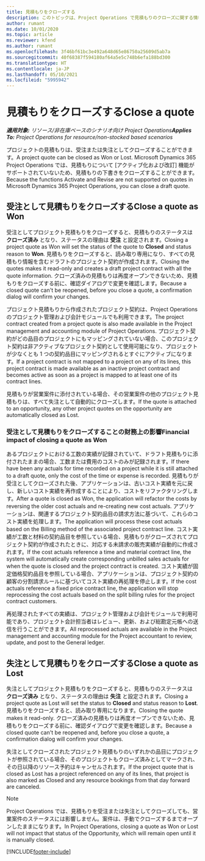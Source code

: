 ```yaml
---
title: 見積もりをクローズする
description: このトピックは、Project Operations で見積もりのクローズに関する情報を提供します。
author: rumant
ms.date: 10/01/2020
ms.topic: article
ms.reviewer: kfend
ms.author: rumant
ms.openlocfilehash: 3f46bf61bc3e492a648d65e86750a25609d5ab7a
ms.sourcegitcommit: 40f68387f594180af64a5e5c748b6efa188bd300
ms.translationtype: HT
ms.contentlocale: ja-JP
ms.lasthandoff: 05/10/2021
ms.locfileid: "5995942"
---
```

# <a name="close-a-quote"></a><span data-ttu-id="7d80d-103">見積もりをクローズする</span><span class="sxs-lookup"><span data-stu-id="7d80d-103">Close a quote</span></span>

<span data-ttu-id="7d80d-104">_**適用対象:** リソース/非在庫ベースのシナリオ向け Project Operations_</span><span class="sxs-lookup"><span data-stu-id="7d80d-104">_**Applies To:** Project Operations for resource/non-stocked based scenarios_</span></span>

<span data-ttu-id="7d80d-105">プロジェクトの見積もりは、受注または失注としてクローズすることができます。</span><span class="sxs-lookup"><span data-stu-id="7d80d-105">A project quote can be closed as Won or Lost.</span></span> <span data-ttu-id="7d80d-106">Microsoft Dynamics 365 Project Operations では、見積もりについて [アクティブ化および改訂] 機能がサポートされていないため、見積もりの下書きをクローズすることができます。</span><span class="sxs-lookup"><span data-stu-id="7d80d-106">Because the functions Activate and Revise are not supported on quotes in Microsoft Dynamics 365 Project Operations, you can close a draft quote.</span></span>

## <a name="close-a-quote-as-won"></a><span data-ttu-id="7d80d-107">受注として見積もりをクローズする</span><span class="sxs-lookup"><span data-stu-id="7d80d-107">Close a quote as Won</span></span>

<span data-ttu-id="7d80d-108">受注としてプロジェクト見積もりをクローズすると、見積もりのステータスは **クローズ済み** となり、ステータスの理由は **受注** と設定されます。</span><span class="sxs-lookup"><span data-stu-id="7d80d-108">Closing a project quote as Won will set the status of the quote to **Closed** and status reason to **Won**.</span></span> <span data-ttu-id="7d80d-109">見積もりをクローズすると、読み取り専用になり、すべての見積もり情報を含むドラフトのプロジェクト契約が作成されます。</span><span class="sxs-lookup"><span data-stu-id="7d80d-109">Closing the quotes makes it read-only and creates a draft project contract with all the quote information.</span></span> <span data-ttu-id="7d80d-110">クローズ済みの見積もりは再度オープンできないため、見積もりをクローズする前に、確認ダイアログで変更を確認します。</span><span class="sxs-lookup"><span data-stu-id="7d80d-110">Because a closed quote can't be reopened, before you close a quote, a confirmation dialog will confirm your changes.</span></span>

<span data-ttu-id="7d80d-111">プロジェクト見積もりから作成されたプロジェクト契約は、Project Operations のプロジェクト管理および会計モジュールでも利用できます。</span><span class="sxs-lookup"><span data-stu-id="7d80d-111">The project contract created from a project quote is also made available in the Project management and accounting module of Project Operations.</span></span> <span data-ttu-id="7d80d-112">プロジェクト契約がどの品目のプロジェクトにもマッピングされていない場合、このプロジェクト契約は非アクティブなプロジェクト契約として使用可能になり、プロジェクトが少なくとも 1 つの契約品目にマッピングされるとすぐにアクティブになります。</span><span class="sxs-lookup"><span data-stu-id="7d80d-112">If a project contract is not mapped to a project on any of its lines, this project contract is made available as an inactive project contract and becomes active as soon as a project is mapped to at least one of its contract lines.</span></span>

<span data-ttu-id="7d80d-113">見積もりが営業案件に添付されている場合、その営業案件の他のプロジェクト見積もりは、すべて失注として自動的にクローズします。</span><span class="sxs-lookup"><span data-stu-id="7d80d-113">If the quote is attached to an opportunity, any other project quotes on the opportunity are automatically closed as Lost.</span></span>

### <a name="financial-impact-of-closing-a-quote-as-won"></a><span data-ttu-id="7d80d-114">受注として見積もりをクローズすることの財務上の影響</span><span class="sxs-lookup"><span data-stu-id="7d80d-114">Financial impact of closing a quote as Won</span></span>

<span data-ttu-id="7d80d-115">あるプロジェクトにおける工数の実績が記録されていて、ドラフト見積もりに添付されたままの場合、工数または費用のコストのみが記録されます。</span><span class="sxs-lookup"><span data-stu-id="7d80d-115">If there have been any actuals for time recorded on a project while it is still attached to a draft quote, only the cost of the time or expense is recorded.</span></span> <span data-ttu-id="7d80d-116">見積もりが受注としてクローズされた後、アプリケーションは、古いコスト実績を元に戻し、新しいコスト実績を再作成することにより、コストをリファクタリングします。</span><span class="sxs-lookup"><span data-stu-id="7d80d-116">After a quote is closed as Won, the application will refactor the costs by reversing the older cost actuals and re-creating new cost actuals.</span></span> <span data-ttu-id="7d80d-117">アプリケーションは、関連するプロジェクト契約品目の請求方法に基づいて、これらのコスト実績を処理します。</span><span class="sxs-lookup"><span data-stu-id="7d80d-117">The application will process these cost actuals based on the Billing method of the associated project contract line.</span></span> <span data-ttu-id="7d80d-118">コスト実績が工数と材料の契約品目を参照している場合、見積もりがクローズされてプロジェクト契約が作成されたときに、対応する未請求の販売実績が自動的に作成されます。</span><span class="sxs-lookup"><span data-stu-id="7d80d-118">If the cost actuals reference a time and material contract line, the system will automatically create corresponding unbilled sales actuals for when the quote is closed and the project contract is created.</span></span> <span data-ttu-id="7d80d-119">コスト実績が固定価格契約品目を参照している場合、アプリケーションは、プロジェクト契約の顧客の分割請求ルールに基づいてコスト実績の再処理を停止します。</span><span class="sxs-lookup"><span data-stu-id="7d80d-119">If the cost actuals reference a fixed price contract line, the application will stop reprocessing the cost actuals based on the split billing rules for the project contract customers.</span></span>

<span data-ttu-id="7d80d-120">再処理されたすべての実績は、プロジェクト管理および会計モジュールで利用可能であり、プロジェクト会計担当者はレビュー、更新、および総勘定元帳への送信を行うことができます。</span><span class="sxs-lookup"><span data-stu-id="7d80d-120">All reprocessed actuals are available in the Project management and accounting module for the Project accountant to review, update, and post to the General ledger.</span></span> 

## <a name="close-a-quote-as-lost"></a><span data-ttu-id="7d80d-121">失注として見積もりをクローズする</span><span class="sxs-lookup"><span data-stu-id="7d80d-121">Close a quote as Lost</span></span>

<span data-ttu-id="7d80d-122">失注としてプロジェクト見積もりをクローズすると、見積もりのステータスは **クローズ済み** となり、ステータスの理由は **失注** と設定されます。</span><span class="sxs-lookup"><span data-stu-id="7d80d-122">Closing a project quote as Lost will set the status to **Closed** and status reason to **Lost**.</span></span> <span data-ttu-id="7d80d-123">見積もりをクローズすると、読み取り専用になります。</span><span class="sxs-lookup"><span data-stu-id="7d80d-123">Closing the quote makes it read-only.</span></span> <span data-ttu-id="7d80d-124">クローズ済みの見積もりは再度オープンできないため、見積もりをクローズする前に、確認ダイアログで変更を確認します。</span><span class="sxs-lookup"><span data-stu-id="7d80d-124">Because a closed quote can't be reopened and, before you close a quote, a confirmation dialog will confirm your changes.</span></span>

<span data-ttu-id="7d80d-125">失注としてクローズされたプロジェクト見積もりのいずれかの品目にプロジェクトが参照されている場合、そのプロジェクトもクローズ済みとしてマークされ、その日以降のリソース予約はキャンセルされます。</span><span class="sxs-lookup"><span data-stu-id="7d80d-125">If the project quote that is closed as Lost has a project referenced on any of its lines, that project is also marked as Closed and any resource bookings from that day forward are canceled.</span></span>

> [!NOTE]
> <span data-ttu-id="7d80d-126">Project Operations では、見積もりを受注または失注としてクローズしても、営業案件のステータスには影響しません。案件は、手動でクローズするまでオープンしたままになります。</span><span class="sxs-lookup"><span data-stu-id="7d80d-126">In Project Operations, closing a quote as Won or Lost will not impact that status of the Opportunity, which will remain open until it is manually closed.</span></span>


[!INCLUDE[footer-include](../includes/footer-banner.md)]